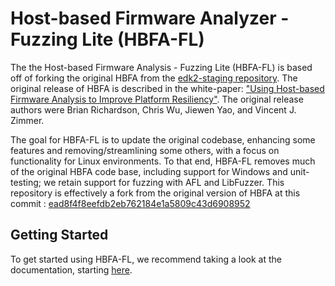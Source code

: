 # Host-based Firmware Analyzer - Fuzzing Lite (HBFA-FL)

The the Host-based Firmware Analysis - Fuzzing Lite (HBFA-FL) is based off of forking the original HBFA from the [edk2-staging repository](https://github.com/tianocore/edk2-staging/tree/HBFA). The original release of HBFA is described in the white-paper: ["Using Host-based Firmware Analysis to Improve Platform Resiliency"](https://www.intel.com/content/dam/develop/external/us/en/documents/intel-usinghbfatoimproveplatformresiliency-820238.pdf). The original release authors were Brian Richardson, Chris Wu, Jiewen Yao, and Vincent J. Zimmer.

The goal for HBFA-FL is to update the original codebase, enhancing some features and removing/streamlining some others, with a focus on functionality for Linux environments. To that end, HBFA-FL removes much of the original HBFA code base, including support for Windows and unit-testing; we retain support for fuzzing with AFL and LibFuzzer. This repository is effectively a fork from the original version of HBFA at this commit : [ead8f4f8eefdb2eb762184e1a5809c43d6908952](https://github.com/tianocore/edk2-staging/commit/ead8f4f8eefdb2eb762184e1a5809c43d6908952)

## Getting Started

To get started using HBFA-FL, we recommend taking a look at the documentation, starting [here](./docs/src/SUMMARY.md).
